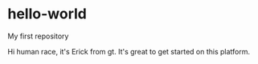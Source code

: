 # hello-world
My first repository

Hi human race, it's Erick from gt. It's great to get started on this platform.
